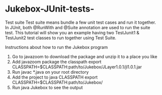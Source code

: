 # Jukebox-JUnit-tests-
Test suite Test suite means bundle a few unit test cases and run it together. In JUnit, both @RunWith and @Suite annotation are used to run the suite test. This tutorial will show you an example having two TestJunit1 &amp; TestJunit2 test classes to run together using Test Suite.


Instructions about how to run the Jukebox program
1. Go to javazoom to download the package and unzip it to a place you like
2. Add javazoom package the classpath
export CLASSPATH=$CLASSPATH:path/to/Jukebox/JLayer1.0.1/jl1.0.1.jar
3. Run javac *.java on your root directory
4. Add the project to java CLASSPATH
export CLASSPATH=$CLASSPATH:path/to/Jukebox/
5. Run java Jukebox to see the output

